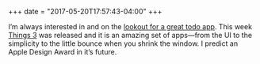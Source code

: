 +++
date = "2017-05-20T17:57:43-04:00"
+++

I’m always interested in and on the [lookout for a great todo app](/posts/list-fails/). This week [Things 3](https://culturedcode.com/things/) was released and it is an amazing set of apps—from the UI to the simplicity to the little bounce when you shrink the window. I predict an Apple Design Award in it’s future.
